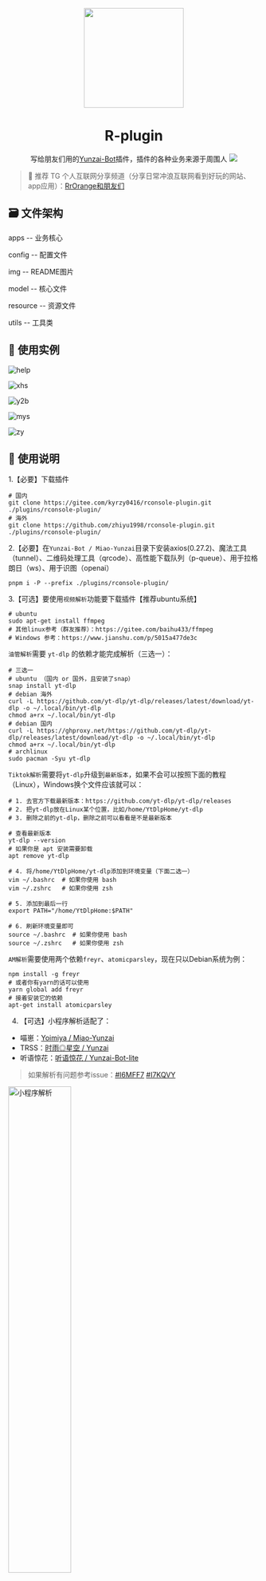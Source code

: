 <p align="center">
  <a href="https://gitee.com/kyrzy0416/rconsole-plugin">
    <img width="200" src="./img/logo.webp">
  </a>
</p>


<div align="center">
    <h1>R-plugin</h1>
    写给朋友们用的<a href="https://gitee.com/Le-niao/Yunzai-Bot" target="_blank">Yunzai-Bot</a>插件，插件的各种业务来源于周围人
<img src="./img/github-contribution-grid-snake.svg">
</div>

> 📢 推荐 TG 个人互联网分享频道（分享日常冲浪互联网看到好玩的网站、app应用）：[RrOrange和朋友们](https://t.me/RrOrangeAndFriends)
## 🗃️ 文件架构
apps -- 业务核心

config -- 配置文件

img -- README图片

model -- 核心文件

resource -- 资源文件

utils -- 工具类



## 🧏 ‍使用实例
![help](./img/example.webp)

![xhs](./img/example2.webp)

![y2b](./img/example3.webp)

![mys](./img/example4.webp)

![zy](./img/example5.webp)

## 📔 使用说明

1.【必要】下载插件
```shell
# 国内
git clone https://gitee.com/kyrzy0416/rconsole-plugin.git ./plugins/rconsole-plugin/
# 海外
git clone https://github.com/zhiyu1998/rconsole-plugin.git ./plugins/rconsole-plugin/
```

2.【必要】在`Yunzai-Bot / Miao-Yunzai`目录下安装axios(0.27.2)、魔法工具（tunnel）、二维码处理工具（qrcode）、高性能下载队列（p-queue）、用于拉格朗日（ws）、用于识图（openai）


```shell
pnpm i -P --prefix ./plugins/rconsole-plugin/
```


3.【可选】要使用`视频解析`功能要下载插件【推荐ubuntu系统】
```shell
# ubuntu
sudo apt-get install ffmpeg
# 其他linux参考（群友推荐）：https://gitee.com/baihu433/ffmpeg
# Windows 参考：https://www.jianshu.com/p/5015a477de3c
````

`油管解析`需要 `yt-dlp` 的依赖才能完成解析（三选一）：
```shell
# 三选一
# ubuntu （国内 or 国外，且安装了snap）
snap install yt-dlp
# debian 海外
curl -L https://github.com/yt-dlp/yt-dlp/releases/latest/download/yt-dlp -o ~/.local/bin/yt-dlp
chmod a+rx ~/.local/bin/yt-dlp
# debian 国内
curl -L https://ghproxy.net/https://github.com/yt-dlp/yt-dlp/releases/latest/download/yt-dlp -o ~/.local/bin/yt-dlp
chmod a+rx ~/.local/bin/yt-dlp
# archlinux
sudo pacman -Syu yt-dlp
```

`Tiktok解析`需要将`yt-dlp`升级到`最新版本`，如果不会可以按照下面的教程（Linux），Windows换个文件应该就可以：
```shell
# 1. 去官方下载最新版本：https://github.com/yt-dlp/yt-dlp/releases
# 2. 把yt-dlp放在Linux某个位置，比如/home/YtDlpHome/yt-dlp
# 3. 删除之前的yt-dlp，删除之前可以看看是不是最新版本

# 查看最新版本
yt-dlp --version
# 如果你是 apt 安装需要卸载
apt remove yt-dlp

# 4. 将/home/YtDlpHome/yt-dlp添加到环境变量（下面二选一）
vim ~/.bashrc  # 如果你使用 bash
vim ~/.zshrc   # 如果你使用 zsh

# 5. 添加到最后一行
export PATH="/home/YtDlpHome:$PATH"

# 6. 刷新环境变量即可
source ~/.bashrc  # 如果你使用 bash
source ~/.zshrc   # 如果你使用 zsh
```

`AM解析`需要使用两个依赖`freyr`、`atomicparsley`，现在只以Debian系统为例：

```shell
npm install -g freyr
# 或者你有yarn的话可以使用
yarn global add freyr
# 接着安装它的依赖
apt-get install atomicparsley
```

4. 【可选】小程序解析适配了：
* 喵崽：[Yoimiya / Miao-Yunzai](https://gitee.com/yoimiya-kokomi/Miao-Yunzai)
* TRSS：[时雨◎星空 / Yunzai](https://gitee.com/TimeRainStarSky/Yunzai)
* 听语惊花：[听语惊花 / Yunzai-Bot-lite](https://gitee.com/Nwflower/yunzai-bot-lite)

> 如果解析有问题参考issue：[#I6MFF7](https://gitee.com/kyrzy0416/rconsole-plugin/issues/I6MFF7)
> [#I7KQVY](https://gitee.com/kyrzy0416/rconsole-plugin/issues/I7KQVY)

<img src="./img/example6.webp" alt="小程序解析" width="50%" height="50%" />

5. 【可选】对哔哩哔哩解析进行总结：需要填写哔哩哔哩的SESSDATA，或者[【推荐】扫码登录](https://gitee.com/kyrzy0416/rconsole-plugin#b%E7%AB%99%E6%89%AB%E7%A0%81%E7%99%BB%E5%BD%95)

<img src="./img/example7.webp" alt="小程序解析" width="50%" height="50%" />

6. 【可选】增加视频的时长限制（默认8分钟(60 * 8 = 480)）：
- 在config/tools.yaml里设置`biliDuration`
- 锅巴设置

7. 【可选 & 慎重】下载指定版本的R插件：
如果你觉得当前版本的功能出现了问题，那么可以下载指定版本的插件，比如`1.5.1`：
```shell
# 删除当前的R插件
rm -rf ./plugins/rconsole-plugin/
# 克隆指定版本的R插件稳定版本
git clone -b 1.6.7-lts https://gitee.com/kyrzy0416/rconsole-plugin.git
```

##  🐤 Q&A
### B站扫码登录
命令：`#RBQ`，来自2024/4/1 才子 `Mix` 的命名

![rbq](./img/rbq.webp)

示例：
![rbq2](./img/rbq2.webp)

### 🎵 douyin问题
由于douyin的解析变化莫测，现版本需要填入自己的cookie，具体步骤如下：

> 👍 推荐方案，via 视频教程（由群友@麦满分 录制）：https://thumbsnap.com/rKxUGKqp

👍 推荐方案（感谢群友 @湘潭 提供的便捷方案）：
1. 打开`https://www.douyin.com/` 扫码登入自己的账号
2. F12进入控制台，打开`网络/network`
3. 搜索`www.douyin.com`，把下面的一串cookie复制进去即可

<img src="./img/dy_ck.webp" alt="小程序解析" width="50%" height="50%" />

备用方案1：

1. 打开`https://www.douyin.com/` 扫码登入自己的账号
2. F12进入控制台，或者下载一个[Cookie-Editor](https://www.crxsoso.com/webstore/detail/hlkenndednhfkekhgcdicdfddnkalmdm)
3. 如果是F12，就将以下参数填入到`tools.yaml - douyinCookie`，或者使用锅巴
> odin_tt=xxx;passport_fe_beating_status=xxx;sid_guard=xxx;uid_tt=xxx;uid_tt_ss=xxx;sid_tt=xxx;sessionid=xxx;sessionid_ss=xxx;sid_ucp_v1=xxx;ssid_ucp_v1=xxx;passport_assist_user=xxx;ttwid=xxx;

3. 如果是`Cookie-Editor`就直接到插件复制到`tools.yaml - douyinCookie`，或者锅巴

具体图示，找以下这几个：
- odin_tt
- passport_fe_beating_status
- sid_guard
- uid_tt
- uid_tt_ss
- sid_tt
- sessionid
- sessionid_ss
- sid_ucp_v1
- ssid_ucp_v1
- passport_assist_user
- ttwid

<img src="./img/douyin_cookie.webp" alt="小程序解析" width="50%" height="50%" />

备用方案2（由群友麦满分提供）:

在安卓手机下载一个via，在via那选择电脑网页版抖音，然后登录，登陆完点左上角小标有个cookie，复制

### ✖️ 小蓝鸟问题
**2024-2-5**，修复小蓝鸟的时候看到free计划已经[没有给查看Tweet的api](https://developer.twitter.com/en/portal/products/basic)，原先[使用的库也出现了403报错](https://github.com/PLhery/node-twitter-api-v2)，开通会员要100美元，不值得。目前暂停更新，后续有方案和精力再更新！

> 2024/2/26 目前的替代方案：使用第三方解析，但是无法解析组图，只能解析单个图片，望周知！

### ☀️ 拉格朗日配置

使用拉格朗日作为驱动的同学要进行两步：

1. 配置文件，将拉格朗日的配置文件`appsettings.json`中`Implementations`加入一个正向连接`ForwardWebSocket`
   ，如（最好是9091，这样就不用改tools配置文件）：

```yaml
"Implementations": [
  {
    "Type": "ReverseWebSocket",
    "Host": "127.0.0.1",
    "Port": 9090,
    "Suffix": "/onebot/v11/",
    "ReconnectInterval": 5000,
    "HeartBeatInterval": 5000,
    "AccessToken": ""
  },
  {
    "Type": "ForwardWebSocket",
    "Host": "127.0.0.1",
    "Port": 9091,
    "HeartBeatInterval": 5000,
    "HeartBeatEnable": true,
    "AccessToken": ""
  }
]
```

2. 在任意群里发送`#设置拉格朗日`，转换一下视频发送方式即可

<img src="./img/lagrange.webp" width="30%" height="30%">

### 微信文章总结 （完全免费总结）

官方Kimi API 暂时没有看到可以联网搜索的选项，所以选用开源的[kimi-free-api](https://github.com/LLM-Red-Team/kimi-free-api)

1. 部署 kimi-free-api

```shell
docker run -it -d --init --name kimi-free-api -p 8000:8000 -e TZ=Asia/Shanghai vinlic/kimi-free-api:latest
```

2. 更改下面两个选项，自行修改 `tools.yaml` 或者锅巴：

```yaml
aiBaseURL: '' # 用于识图的接口，kimi默认接口为：https://api.moonshot.cn，其他服务商自己填写
aiApiKey: '' # 用于识图的api key，kimi接口申请：https://platform.moonshot.cn/console/api-keys
```

- aiBaseURL：你服务器的地址部署的`kimi-free-api`，例如：http://localhost:8000
- aiApiKey：kimi 的 `refresh_token` （F12 -> 应用（Application） -> Local Storage -> `https://kimi.moonshot.cn` -> 找到）

3. 开始游玩

![wxkimi](./img/wxkimi.webp)

##  🤺 R插件交流群
扫码不行就：575663150

<img src="./img/qq.webp" width="30%" height="30%">

## 🧑‍🌾 进阶内容
【可选】相关配置(apps/tools.js)：
> `百度翻译`api:https://fanyi-api.baidu.com/doc/21  
> 注册完填入方式参考上方注释url (config/tools.yaml)；另外，有群友反馈百度翻译需要充钱才能使用！

> (非必要不更改)更改魔法在`config/tools.yaml` 或 [锅巴插件](https://gitee.com/guoba-yunzai/guoba-plugin)的配置位置：  
`proxyAddr: '127.0.0.1' # 魔法地址`  
`proxyPort: '7890' # 魔法端口`

> 海外服务器示例：  
> 直接发送`#设置海外解析`


## 📦 业务
![help](./img/help.webp)

## 📝 计划功能
- [x] YouTube解析（这个可能要🕊一久）
- [ ] Instagram解析修复
  - [ ] 单张图片解析
  - [ ] 视频解析
- [x] 哔哩哔哩总结
- [x] xhs解析去水印
- [x] kuai_shou解析
- [x] xi_gua视频解析
- [ ] ...



## 🔗 链接

- [云崽](https://gitee.com/yoimiya-kokomi/Yunzai-Bot)
- [云崽轻量级](https://gitee.com/Nwflower/yunzai-bot-lite)
- [插件库](https://gitee.com/Hikari666/Yunzai-Bot-plugins-index)

## 🙏 贡献
🌸 感谢下面的朋友对我插件的贡献（排名不分高低）
* [好冷](https://gitee.com/hetangx) 提供Windows解决方案
* [一杯凉](https://gitee.com/yibeiliang) 提供小程序解析冲突解决方案
* [x0rz4](https://gitee.com/x0rz4) 提供依赖掉包解决方案


🌸 同时鸣谢感谢以下开发者对 `R插件` 出的贡献：

<a href="https://github.com/zhiyu1998/rconsole-plugin/graphs/contributors">
  <img src="https://contrib.rocks/image?repo=zhiyu1998/rconsole-plugin&max=1000" />
</a>

🌸 感谢以下框架的开源：
- [yt-dlp:A youtube-dl fork with additional features and fixes](https://github.com/yt-dlp/yt-dlp)
- [freyr-js](https://github.com/miraclx/freyr-js)
- [kimi-free-api](https://github.com/LLM-Red-Team/kimi-free-api)

##  ☕ 请我喝一杯瑞幸咖啡
如果你觉得插件能帮助到你增进好友关系，那么你可以在有条件的情况下[请我喝一杯瑞幸咖啡](https://afdian.net/a/zhiyu1998)，这是我开源这个插件的最大动力！
感谢以下朋友的支持！（排名不分多少）

> ps. 如果你是学生建议把钱花在饭卡上，谢谢你对R插件喜欢！

|       昵称        | 赞助   |
|:---------------:|------|
|      为爱发巅       | 1杯瑞幸 |
|       丘丘莹       | 5    |
|    Allweknow    | 1杯瑞幸 |
|      MNJv       | 5    |
|        n        | 4杯瑞幸 |
|       一杯凉       | 30   |
| 左轮（ps. 我导师，泪目！） | 1杯瑞幸 |
| mitsuha / 下次一定  | 4杯瑞幸 |
|    [Kr] 5s¹     | 1杯瑞幸 |
|     春日野穹OvO     | 25   |
|       MiX       | 30   |
|       AO        | 26   |
|       Chino        | 30   |

## 🚀 声明
* 文件借鉴了很多插件，精简个人认为可以精简的内容。
* 素材来源于网络，仅供交流学习使用
* 严禁用于任何商业用途和非法行为
* 如果对你有帮助辛苦给个star，这是对我最大的鼓励

## 📃 日志
![Alt](https://repobeats.axiom.co/api/embed/42b5a7769074be124bd9ab02456897e37d1581f1.svg "Repobeats analytics image")
[![zhiyu/rconsole-plugin](https://gitee.com/kyrzy0416/rconsole-plugin/widgets/widget_card.svg?colors=4183c4,ffffff,ffffff,e3e9ed,666666,9b9b9b)](https://gitee.com/kyrzy0416/rconsole-plugin)